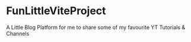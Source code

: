 # FunLittleViteProject
 A Little Blog Platform for me to share some of my favourite YT Tutorials & Channels
